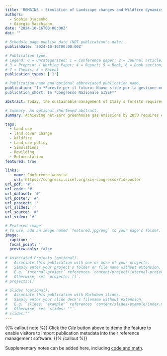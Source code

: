 ```yaml
---
title: 'REMAINS – Simulation of Landscape changes and Wildfire dynamics under different Land Use Scenarios'
authors:
  - Sophia Djacenko
  - Giorgio Vacchiano
date: '2024-10-16T00:00:00Z'
doi: ''

# Schedule page publish date (NOT publication's date).
publishDate: '2024-10-16T00:00:00Z'

# Publication type.
# Legend: 0 = Uncategorized; 1 = Conference paper; 2 = Journal article;
# 3 = Preprint / Working Paper; 4 = Report; 5 = Book; 6 = Book section;
# 7 = Thesis; 8 = Patent
publication_types: ['1']

# Publication name and optional abbreviated publication name.
publication: "In *Foreste per il futuro: Nuove sfide per la gestione multifunzionale e la ricerca*
publication_short: In *Congresso Nazionale SISEF*"

abstract: Today, the sustainable management of Italy’s forests requires the use of accurate data to optimise the use of wood resources. In recent years, the use of innovative Precision Forestry technologies, such as the LiDAR (Light Detection and Ranging) system supported by stable ground platforms, has proven to be fundamental for the complete extrapolation of dendro-auxometric data within forest environments. Recently, theHandHeld Laser Scanner (HLS) emerges as a tool applicable in various forest areas, offering innovative field detection capabilities for direct volumetric estimates of trees, indicating a robust reliability index. In the present study, we examine the use of HLS surveys to assess and classify the stem curvature of four hundred and fifty standing trees of certain species (Fagus sylvatica, Quercus cerris and Castanea sativa) in order to identify differences between forest populations characterised by variations in wood quality by use. In addition, dendrometric information was extrapolated from the same specimens and new cubature tables were produced for the drafting of the new forest management plan of the ‘Cerreta, Cognole, Fasce Boscate di Persano e Calvello, Mandria Cuponi e Vesolo’ forest domain of the province of Salerno. For the field survey, forty-five HLS scans were carried out with the aid of Geoslam Zeb-Horizon by executing star-shaped walks, considered the best path according to recent literature, on areas of best representation of the forest area under examination, characterised by coppices initiated with high trunk and by stems of agamic origin. The evaluation of stem curvature follows reference points defined through the use of a specific tool within the LiDAR 360 software called ‘tree’sstraightness’, assigning an individual score for each stem from 1 (indicative of reduced straightness) to 7 (indicative of improved straightness), based on deviations observed in the point cloud from a linear trajectory in the first 5 metres of the stem, in accordance with the protocol established by Macdonald et al. It was therefore possible to differentiate the qualities of the tested populations using the following quality classes (A-E) based on the proportion of trees assessed in each of the seven classes of ‘straightness’ scores. The results highlight varying percentages of stem straightness scores in different forest areas, providing a prescriptive classification system for forest quality and indicating useful decision-making information for forest owners and managers. The integration of these technologies and knowledge has the potential to revolutionise sustainable forest planning by facilitating the establishment of new benchmarks.

# Summary. An optional shortened abstract.
summary: Achieving net-zero greenhouse gas emissions by 2050 requires effective carbon dioxide removal (CDR) strategies. In the Alpine region, rewilding through natural reforestation and proforestation is a promising approach to enhance carbon sinks. However, these strategies also increase wildfire risks, which could lead to carbon losses. The REWILD-FIRE project uses the REMAINS model (Pais et, al. 2023) to assess the trade-offs between forest growth and wildfire risks under different land-use scenarios driven by policy and climate change.

tags:
  - Land use 
  - land cover change
  - Wildfire
  - Land use policy
  - Simulations
  - Rewilding
  - Reforestation
featured: true

links:
  - name: Conference website
    url: https://congressi.sisef.org/xiv-congresso/?id=poster
url_pdf: '#'
url_code: '#'
url_dataset: '#'
url_poster: '#'
url_project: ''
url_slides: ''
url_source: '#'
url_video: '#'

# Featured image
# To use, add an image named `featured.jpg/png` to your page's folder.
image:
  caption: ''
  focal_point: ''
  preview_only: false

# Associated Projects (optional).
#   Associate this publication with one or more of your projects.
#   Simply enter your project's folder or file name without extension.
#   E.g. `internal-project` references `content/project/internal-project/index.md`.
#   Otherwise, set `projects: []`.
# projects:[]

# Slides (optional).
#   Associate this publication with Markdown slides.
#   Simply enter your slide deck's filename without extension.
#   E.g. `slides: "example"` references `content/slides/example/index.md`.
#   Otherwise, set `slides: ""`.
# slides:""
---
```


{{% callout note %}}
Click the _Cite_ button above to demo the feature to enable visitors to import publication metadata into their reference management software.
{{% /callout %}}

Supplementary notes can be added here, including [code and math](https://wowchemy.com/docs/content/writing-markdown-latex/).
